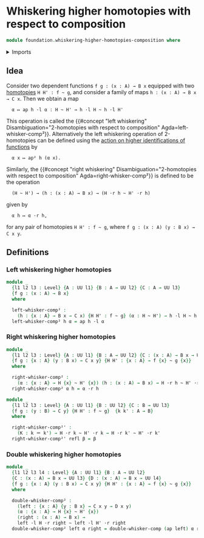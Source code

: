 # Whiskering higher homotopies with respect to composition

```agda
module foundation.whiskering-higher-homotopies-composition where
```

<details><summary>Imports</summary>

```agda
open import foundation.action-on-identifications-functions
open import foundation-core.transport-along-identifications
open import foundation.universe-levels
open import foundation.whiskering-homotopies-composition

open import foundation-core.homotopies
open import foundation-core.identity-types
```

</details>

## Idea

Consider two dependent functions `f g : (x : A) → B x` equipped with two
[homotopies](foundation-core.homotopies.md) `H H' : f ~ g`, and consider a
family of maps `h : (x : A) → B x → C x`. Then we obtain a map

```text
  α ↦ ap h ·l α : H ~ H' → h ·l H ~ h ·l H'
```

This operation is called the
{{#concept "left whiskering" Disambiguation="2-homotopies with respect to composition" Agda=left-whisker-comp²}}.
Alternatively the left whiskering operation of 2-homotopies can be defined using
the
[action on higher identifications of functions](foundation.action-on-higher-identifications-functions.md)
by

```text
  α x ↦ ap² h (α x).
```

Similarly, the {{#concept "right whiskering" Disambiguation="2-homotopies with
respect to composition" Agda=right-whisker-comp²}} is defined to be the operation

```text
  (H ~ H') → (h : (x : A) → B x) → (H ·r h ~ H' ·r h)
```

given by

```text
  α h ↦ α ·r h,
```

for any pair of homotopies `H H' : f ~ g`, where
`f g : (x : A) (y : B x) → C x y`.

## Definitions

### Left whiskering higher homotopies

```agda
module _
  {l1 l2 l3 : Level} {A : UU l1} {B : A → UU l2} {C : A → UU l3}
  {f g : (x : A) → B x}
  where

  left-whisker-comp² :
    (h : {x : A} → B x → C x) {H H' : f ~ g} (α : H ~ H') → h ·l H ~ h ·l H'
  left-whisker-comp² h α = ap h ·l α
```

### Right whiskering higher homotopies

```agda
module _
  {l1 l2 l3 : Level} {A : UU l1} {B : A → UU l2} {C : (x : A) → B x → UU l3}
  {f g : {x : A} (y : B x) → C x y} {H H' : {x : A} → f {x} ~ g {x}}
  where

  right-whisker-comp² :
    (α : {x : A} → H {x} ~ H' {x}) (h : (x : A) → B x) → H ·r h ~ H' ·r h
  right-whisker-comp² α h = α ·r h
```

```agda
module _
  {l1 l2 l3 : Level} {A : UU l1} {B : UU l2} {C : B → UU l3}
  {f g : (y : B) → C y} {H H' : f ~ g}  {k k' : A → B}
  where

  right-whisker-comp²' :
    (K : k ＝ k') → H ·r k ~ H' ·r k → H ·r k' ~ H' ·r k'
  right-whisker-comp²' refl β = β
```

### Double whiskering higher homotopies

```agda
module _
  {l1 l2 l3 l4 : Level} {A : UU l1} {B : A → UU l2}
  {C : (x : A) → B x → UU l3} {D : (x : A) → B x → UU l4}
  {f g : {x : A} (y : B x) → C x y} {H H' : {x : A} → f {x} ~ g {x}}
  where

  double-whisker-comp² :
    (left : {x : A} {y : B x} → C x y → D x y)
    (α : {x : A} → H {x} ~ H' {x})
    (right : (x : A) → B x) →
    left ·l H ·r right ~ left ·l H' ·r right
  double-whisker-comp² left α right = double-whisker-comp (ap left) α right
```
